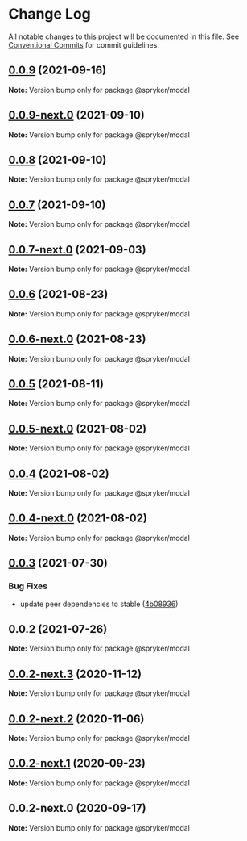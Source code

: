 # Change Log

All notable changes to this project will be documented in this file.
See [Conventional Commits](https://conventionalcommits.org) for commit guidelines.

## [0.0.9](https://github.com/spryker/ui-components/compare/@spryker/modal@0.0.9-next.0...@spryker/modal@0.0.9) (2021-09-16)

**Note:** Version bump only for package @spryker/modal





## [0.0.9-next.0](https://github.com/spryker/ui-components/compare/@spryker/modal@0.0.8...@spryker/modal@0.0.9-next.0) (2021-09-10)

**Note:** Version bump only for package @spryker/modal





## [0.0.8](https://github.com/spryker/ui-components/compare/@spryker/modal@0.0.7-next.0...@spryker/modal@0.0.8) (2021-09-10)

**Note:** Version bump only for package @spryker/modal





## [0.0.7](https://github.com/spryker/ui-components/compare/@spryker/modal@0.0.7-next.0...@spryker/modal@0.0.7) (2021-09-10)

**Note:** Version bump only for package @spryker/modal





## [0.0.7-next.0](https://github.com/spryker/ui-components/compare/@spryker/modal@0.0.6...@spryker/modal@0.0.7-next.0) (2021-09-03)

**Note:** Version bump only for package @spryker/modal





## [0.0.6](https://github.com/spryker/ui-components/compare/@spryker/modal@0.0.6-next.0...@spryker/modal@0.0.6) (2021-08-23)

**Note:** Version bump only for package @spryker/modal





## [0.0.6-next.0](https://github.com/spryker/ui-components/compare/@spryker/modal@0.0.5...@spryker/modal@0.0.6-next.0) (2021-08-23)

**Note:** Version bump only for package @spryker/modal





## [0.0.5](https://github.com/spryker/ui-components/compare/@spryker/modal@0.0.5-next.0...@spryker/modal@0.0.5) (2021-08-11)

**Note:** Version bump only for package @spryker/modal





## [0.0.5-next.0](https://github.com/spryker/ui-components/compare/@spryker/modal@0.0.4...@spryker/modal@0.0.5-next.0) (2021-08-02)

**Note:** Version bump only for package @spryker/modal





## [0.0.4](https://github.com/spryker/ui-components/compare/@spryker/modal@0.0.4-next.0...@spryker/modal@0.0.4) (2021-08-02)

**Note:** Version bump only for package @spryker/modal





## [0.0.4-next.0](https://github.com/spryker/ui-components/compare/@spryker/modal@0.0.3...@spryker/modal@0.0.4-next.0) (2021-08-02)

**Note:** Version bump only for package @spryker/modal





## [0.0.3](https://github.com/spryker/ui-components/compare/@spryker/modal@0.0.2...@spryker/modal@0.0.3) (2021-07-30)


### Bug Fixes

* update peer dependencies to stable ([4b08936](https://github.com/spryker/ui-components/commit/4b0893691360cf4bd66935aed24873266c98c4e4))





## 0.0.2 (2021-07-26)

**Note:** Version bump only for package @spryker/modal





## [0.0.2-next.3](https://github.com/spryker/ui-components/compare/@spryker/modal@0.0.2-next.2...@spryker/modal@0.0.2-next.3) (2020-11-12)

**Note:** Version bump only for package @spryker/modal





## [0.0.2-next.2](https://github.com/spryker/ui-components/compare/@spryker/modal@0.0.2-next.1...@spryker/modal@0.0.2-next.2) (2020-11-06)

**Note:** Version bump only for package @spryker/modal





## [0.0.2-next.1](https://github.com/spryker/ui-components/compare/@spryker/modal@0.0.2-next.0...@spryker/modal@0.0.2-next.1) (2020-09-23)

**Note:** Version bump only for package @spryker/modal





## 0.0.2-next.0 (2020-09-17)

**Note:** Version bump only for package @spryker/modal

